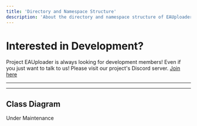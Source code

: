 ```yaml
---
title: 'Directory and Namespace Structure'
description: 'About the directory and namespace structure of EAUploader'
---
```

# Interested in Development?
Project EAUploader is always looking for development members!
Even if you just want to talk to us!
Please visit our project's Discord server.
[Join here](https://discord.gg/yYFru7brra)
* * *
* * *
## Class Diagram
Under Maintenance

